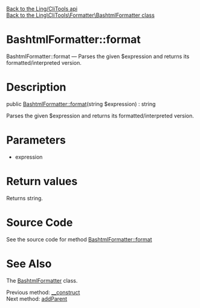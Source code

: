 [Back to the Ling/CliTools api](https://github.com/lingtalfi/CliTools/blob/master/doc/api/Ling/CliTools.md)<br>
[Back to the Ling\CliTools\Formatter\BashtmlFormatter class](https://github.com/lingtalfi/CliTools/blob/master/doc/api/Ling/CliTools/Formatter/BashtmlFormatter.md)


BashtmlFormatter::format
================



BashtmlFormatter::format — Parses the given $expression and returns its formatted/interpreted version.




Description
================


public [BashtmlFormatter::format](https://github.com/lingtalfi/CliTools/blob/master/doc/api/Ling/CliTools/Formatter/BashtmlFormatter/format.md)(string $expression) : string




Parses the given $expression and returns its formatted/interpreted version.




Parameters
================


- expression

    


Return values
================

Returns string.








Source Code
===========
See the source code for method [BashtmlFormatter::format](https://github.com/lingtalfi/CliTools/blob/master/Formatter/BashtmlFormatter.php#L253-L287)


See Also
================

The [BashtmlFormatter](https://github.com/lingtalfi/CliTools/blob/master/doc/api/Ling/CliTools/Formatter/BashtmlFormatter.md) class.

Previous method: [__construct](https://github.com/lingtalfi/CliTools/blob/master/doc/api/Ling/CliTools/Formatter/BashtmlFormatter/__construct.md)<br>Next method: [addParent](https://github.com/lingtalfi/CliTools/blob/master/doc/api/Ling/CliTools/Formatter/BashtmlFormatter/addParent.md)<br>

